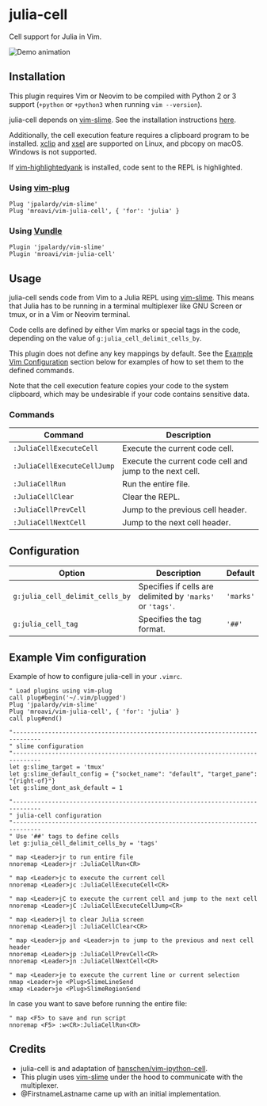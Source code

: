 julia-cell
============

Cell support for Julia in Vim.

![Demo animation](../assets/vim-julia-cell-demo.gif?raw=true)


Installation
------------

This plugin requires Vim or Neovim to be compiled with Python 2 or 3 support (`+python` or `+python3` when running `vim --version`).

julia-cell depends on [vim-slime](https://github.com/jpalardy/vim-slime). See the installation instructions [here](https://github.com/jpalardy/vim-slime#installation).

Additionally, the cell execution feature requires a clipboard program to be installed. [xclip](https://github.com/astrand/xclip) and [xsel](https://github.com/kfish/xsel) are supported on Linux, and pbcopy on macOS. Windows is not supported.

If [vim-highlightedyank](https://github.com/machakann/vim-highlightedyank) is installed, code sent to the REPL is highlighted.

### Using [vim-plug](https://github.com/junegunn/vim-plug)

~~~vim
Plug 'jpalardy/vim-slime'
Plug 'mroavi/vim-julia-cell', { 'for': 'julia' }
~~~


### Using [Vundle](https://github.com/VundleVim/Vundle.vim)

~~~vim
Plugin 'jpalardy/vim-slime'
Plugin 'mroavi/vim-julia-cell'
~~~


Usage
-----

julia-cell sends code from Vim to a Julia REPL using [vim-slime](https://github.com/jpalardy/vim-slime). This means that Julia has to be running in a terminal multiplexer like GNU Screen or tmux, or in a Vim or Neovim terminal.

Code cells are defined by either Vim marks or special tags in the code, depending on the value of `g:julia_cell_delimit_cells_by`. 

This plugin does not define any key mappings by default. See the [Example Vim Configuration](#example-vim-configuration) section below for examples of how to set them to the defined commands.

Note that the cell execution feature copies your code to the system clipboard, which may be undesirable if your code contains sensitive data.


### Commands

| Command | Description |
| --- | --- |
| `:JuliaCellExecuteCell` | Execute the current code cell. |
| `:JuliaCellExecuteCellJump` | Execute the current code cell and jump to the next cell. |
| `:JuliaCellRun` | Run the entire file. |
| `:JuliaCellClear` | Clear the REPL. |
| `:JuliaCellPrevCell` | Jump to the previous cell header. |
| `:JuliaCellNextCell` | Jump to the next cell header. |


Configuration
-------------

| Option| Description | Default |
| --- | ---| --- |
| `g:julia_cell_delimit_cells_by`| Specifies if cells are delimited by `'marks'` or `'tags'`. | `'marks'` |
| `g:julia_cell_tag`  | Specifies the tag format. | `'##'` |


Example Vim configuration
-------------------------

Example of how to configure julia-cell in your `.vimrc`.

~~~vim
" Load plugins using vim-plug
call plug#begin('~/.vim/plugged')
Plug 'jpalardy/vim-slime'
Plug 'mroavi/vim-julia-cell', { 'for': 'julia' }
call plug#end()

"------------------------------------------------------------------------------
" slime configuration 
"------------------------------------------------------------------------------
let g:slime_target = 'tmux'
let g:slime_default_config = {"socket_name": "default", "target_pane": "{right-of}"}
let g:slime_dont_ask_default = 1

"------------------------------------------------------------------------------
" julia-cell configuration
"------------------------------------------------------------------------------
" Use '##' tags to define cells
let g:julia_cell_delimit_cells_by = 'tags'

" map <Leader>jr to run entire file
nnoremap <Leader>jr :JuliaCellRun<CR>

" map <Leader>jc to execute the current cell
nnoremap <Leader>jc :JuliaCellExecuteCell<CR>

" map <Leader>jC to execute the current cell and jump to the next cell
nnoremap <Leader>jC :JuliaCellExecuteCellJump<CR>

" map <Leader>jl to clear Julia screen
nnoremap <Leader>jl :JuliaCellClear<CR>

" map <Leader>jp and <Leader>jn to jump to the previous and next cell header
nnoremap <Leader>jp :JuliaCellPrevCell<CR>
nnoremap <Leader>jn :JuliaCellNextCell<CR>

" map <Leader>je to execute the current line or current selection
nmap <Leader>je <Plug>SlimeLineSend
xmap <Leader>je <Plug>SlimeRegionSend

~~~

In case you want to save before running the entire file:

~~~vim
" map <F5> to save and run script
nnoremap <F5> :w<CR>:JuliaCellRun<CR>

~~~


Credits
------

- julia-cell is and adaptation of [hanschen/vim-ipython-cell](https://github.com/hanschen/vim-ipython-cell).
- This plugin uses [vim-slime](https://github.com/jpalardy/vim-slime) under the hood to communicate with the multiplexer. 
- @FirstnameLastname came up with an initial implementation.
